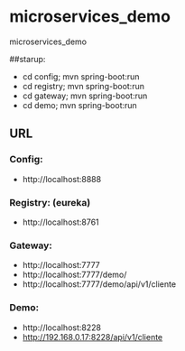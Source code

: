 
# microservices_demo
microservices_demo

##starup:
* cd config; mvn spring-boot:run
* cd registry; mvn spring-boot:run
* cd gateway; mvn spring-boot:run
* cd demo; mvn spring-boot:run

## URL

### Config:
* http://localhost:8888

### Registry: (eureka)
* http://localhost:8761

### Gateway:
* http://localhost:7777
* http://localhost:7777/demo/
* http://localhost:7777/demo/api/v1/cliente


### Demo:
* http://localhost:8228
* http://192.168.0.17:8228/api/v1/cliente


